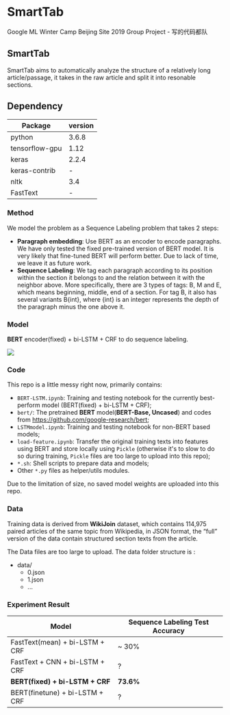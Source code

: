 # SmartTab
Google ML Winter Camp Beijing Site 2019 Group Project - 写的代码都队  

## SmartTab
SmartTab aims to automatically analyze the structure of a relatively long article/passage, it takes in the raw article and split it into resonable sections.

## Dependency

| **Package**        | **version** |
|----------------|---------|
| python         | 3.6.8   |
| tensorflow-gpu | 1.12    |
| keras          | 2.2.4   |
| keras-contrib  | -       |
| nltk           | 3.4     |
| FastText       | -       |

### Method
We model the problem as a Sequence Labeling problem that takes 2 steps:

* **Paragraph embedding**: Use BERT as an encoder to encode paragraphs. We have only tested the fixed pre-trained version of BERT model. It is very likely that fine-tuned BERT will perform better. Due to lack of time, we leave it as future work.
* **Sequence Labeling**: We tag each paragraph according to its position within the section it belongs to and the relation between it with the neighbor above. More specifically, there are 3 types of tags: B, M and E, which means beginning, middle, end of a section. For tag B, it also has several variants B{int}, where {int} is an integer represents the depth of the paragraph minus the one above it.

### Model
**BERT** encoder(fixed) + bi-LSTM + CRF to do sequence labeling.

![](https://github.com/My-code-works/SmartTab/blob/master/model.png)

### Code
This repo is a little messy right now, primarily contains:
* ```BERT-LSTM.ipynb```: Training and testing notebook for the currently best-perform model (BERT(fixed) + bi-LSTM + CRF);
* ```bert/```: The pretrained **BERT** model(**BERT-Base, Uncased**) and codes from <https://github.com/google-research/bert>;
* ```LSTMmodel.ipynb```: Training and testing notebook for non-BERT based models;
* ```load-feature.ipynb```: Transfer the original training texts into features using BERT and store locally using ```Pickle``` (otherwise it's to slow to do so during training, ```Pickle``` files are too large to upload into this repo);
* ```*.sh```: Shell scripts to prepare data and models;
* Other ```*.py``` files as helper/utils modules.

Due to the limitation of size, no saved model weights are uploaded into this repo.

### Data
Training data is derived from **WikiJoin** dataset, which contains 114,975 paired articles of the same topic from Wikipedia, in JSON format, the “full” version of the data contain structured section texts from the article.

The Data files are too large to upload. The data folder structure is :

* data/
	* 0.json
	* 1.json
	* ... 

### Experiment Result
| Model | Sequence Labeling Test Accuracy |
| ------ | ------ |
| FastText(mean) + bi-LSTM + CRF | ~ 30% |
| FastText + CNN + bi-LSTM + CRF | ? |
| **BERT(fixed) + bi-LSTM + CRF** | **73.6%** |
| BERT(finetune) + bi-LSTM + CRF | ? |
